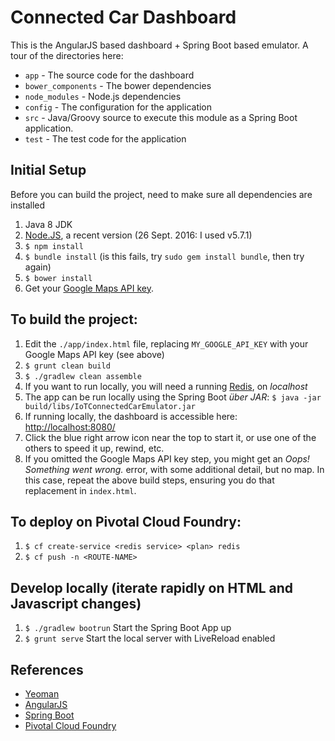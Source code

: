 # Connected Car Dashboard
This is the AngularJS based dashboard + Spring Boot based emulator.  A tour of the directories here:

 * `app` - The source code for the dashboard
 * `bower_components` - The bower dependencies
 * `node_modules` - Node.js dependencies
 * `config` - The configuration for the application
 * `src` - Java/Groovy source to execute this module as a Spring Boot application.
 * `test` - The test code for the application

## Initial Setup
Before you can build the project, need to make sure all dependencies are installed

1. Java 8 JDK
1. [Node.JS](https://nodejs.org/en/download/), a recent version (26 Sept. 2016: I used v5.7.1)
1. `$ npm install`
1. `$ bundle install` (is this fails, try `sudo gem install bundle`, then try again)
1. `$ bower install`
1. Get your [Google Maps API key](https://developers.google.com/maps/documentation/javascript/get-api-key#key).

## To build the project:
1. Edit the `./app/index.html` file, replacing `MY_GOOGLE_API_KEY` with your Google Maps API key (see above)
1. `$ grunt clean build`
1. `$ ./gradlew clean assemble`
1. If you want to run locally, you will need a running [Redis](http://redis.io/download#installation), on _localhost_
1. The app can be run locally using the Spring Boot _über JAR_: `$ java -jar build/libs/IoTConnectedCarEmulator.jar`
1. If running locally, the dashboard is accessible here: [http://localhost:8080/](http://localhost:8080/)
1. Click the blue right arrow icon near the top to start it, or use one of the others to speed it up, rewind, etc.
1. If you omitted the Google Maps API key step, you might get an _Oops! Something went wrong._ error, with some additional detail, but no map.  In this case, repeat the above build steps, ensuring you do that replacement in `index.html`.

## To deploy on Pivotal Cloud Foundry:
1. `$ cf create-service <redis service> <plan> redis`
1. `$ cf push -n <ROUTE-NAME>`

## Develop locally (iterate rapidly on HTML and Javascript changes)
1. `$ ./gradlew bootrun` Start the Spring Boot App up
1. `$ grunt serve` Start the local server with LiveReload enabled

## References
* [Yeoman](http://yeoman.io/)
* [AngularJS](https://angularjs.org/)
* [Spring Boot](https://spring.io/projects/spring-boot)
* [Pivotal Cloud Foundry](http://pivotal.io/platform-as-a-service/pivotal-cloud-foundry)


